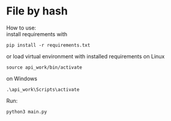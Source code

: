 # File by hash
How to use:<br />
install requirements with
```
pip install -r requirements.txt
```
or
load virtual environment with installed requirements
on Linux
```
source api_work/bin/activate
```
on Windows
```
.\api_work\Scripts\activate
```
Run:
```
python3 main.py
```
